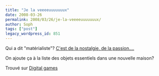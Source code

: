 ```yaml
---
title: "Je la veeeeuuuuuuux"
date: 2008-03-26
permalink: 2008/03/26/je-la-veeeeuuuuuuux/
author: Soph
tags: ["post"]
legacy_wordpress_id: 851
---
```


Qui a dit "matérialiste"? [C'est de la nostalgie, de la passion....](http://cgi.ebay.com/ws/eBayISAPI.dll?ViewItem&amp;item=140216838575)

On ajoute ça à la liste des objets essentiels dans une nouvelle maison?

<!-- excerpt -->

Trouvé sur [Digital games](http://www.digitalgames.fr/)
